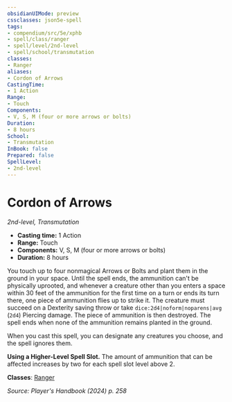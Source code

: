 ```yaml
---
obsidianUIMode: preview
cssclasses: json5e-spell
tags:
- compendium/src/5e/xphb
- spell/class/ranger
- spell/level/2nd-level
- spell/school/transmutation
classes:
- Ranger
aliases:
- Cordon of Arrows
CastingTime: 
- 1 Action
Range:
- Touch
Components:
- V, S, M (four or more arrows or bolts)
Duration:
- 8 hours
School:
- Transmutation
InBook: false
Prepared: false
SpellLevel:
- 2nd-level
---
```

# Cordon of Arrows
*2nd-level, Transmutation*  


- **Casting time:** 1 Action
- **Range:** Touch
- **Components:** V, S, M (four or more arrows or bolts)
- **Duration:** 8 hours

You touch up to four nonmagical Arrows or Bolts and plant them in the ground in your space. Until the spell ends, the ammunition can't be physically uprooted, and whenever a creature other than you enters a space within 30 feet of the ammunition for the first time on a turn or ends its turn there, one piece of ammunition flies up to strike it. The creature must succeed on a Dexterity saving throw or take `dice:2d4|noform|noparens|avg` (`2d4`) Piercing damage. The piece of ammunition is then destroyed. The spell ends when none of the ammunition remains planted in the ground.

When you cast this spell, you can designate any creatures you choose, and the spell ignores them.

**Using a Higher-Level Spell Slot.** The amount of ammunition that can be affected increases by two for each spell slot level above 2.

**Classes**: [Ranger](/3-Mechanics/CLI/lists/list-spells-classes-ranger.md)

*Source: Player's Handbook (2024) p. 258*